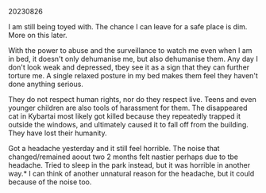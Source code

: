 20230826

I am still being toyed with. The chance I can leave for a safe place is dim. More on this later.

With the power to abuse and the surveillance to watch me even when I am in bed, it doesn't only dehumanise me, but also dehumanise them. Any day I don't look weak and depressed, tbey see it as a sign that they can further torture me. A single relaxed posture in my bed makes them feel they haven't done anything serious.

They do not respect human rights, nor do they respect live. Teens and even younger children are also tools of harassment for them. The disappeared cat in Kybartai most likely got killed because they repeatedly trapped it outside the windows, and ultimately caused it to fall off from the building. They have lost their humanity.


Got a headache yesterday and it still feel horrible. The noise that changed/remained aoout two 2 months felt nastier perhaps due to tbe headache. Tried to sleep in the park instead, but it was horrible in another way.*
I can think of another unnatural reason for the headache, but it could because of the noise too.
